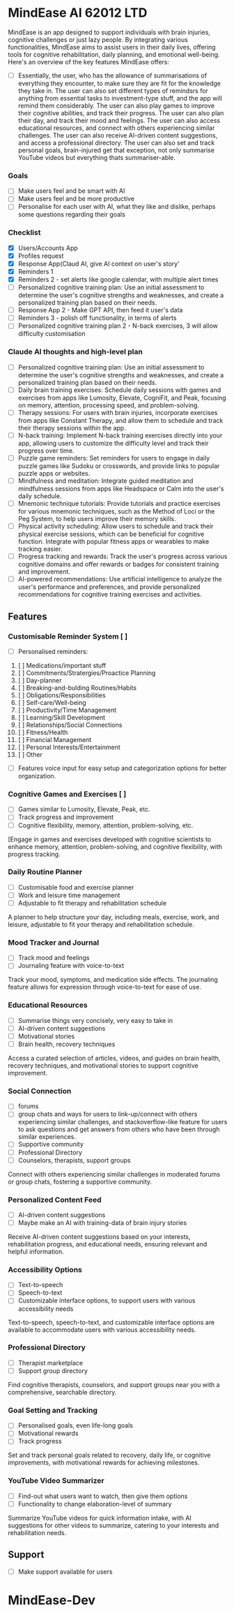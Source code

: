 # MindEase AI 62012 LTD

MindEase is an app designed to support individuals with brain injuries, cognitive challenges or just lazy people. By integrating various functionalities, MindEase aims to assist users in their daily lives, offering tools for cognitive rehabilitation, daily planning, and emotional well-being. Here's an overview of the key features MindEase offers:

- [ ] Essentially, the user, who has the allowance of summarisations of everything they encounter, to make sure they are fit for the knowledge they take in. The user can also set different types of remindsrs for anything from essential tasks to investment-type stuff, and the app will remind them considerably. The user can also play games to improve their cognitive abilities, and track their progress. The user can also plan their day, and track their mood and feelings. The user can also access educational resources, and connect with others experiencing similar challenges. The user can also receive AI-driven content suggestions, and access a professional directory. The user can also set and track personal goals, brain-injured get that exception, not only  summarise YouTube videos but everything thats summariser-able.

### Goals

- [ ] Make users feel and be smart with AI
- [ ] Make users feel and be more productive
- [ ] Personalise for each user with AI, what they like and dislike, perhaps some questions regarding their goals

### Checklist

- [X] Users/Accounts App
- [X] Profiles request
- [X] Response App(Claud AI, give AI context on user's story'
- [X] Reminders 1
- [X] Reminders 2 - set alerts like google calendar, with multiple alert times
- [ ] Personalized cognitive training plan: Use an initial assessment to determine the user's cognitive strengths and weaknesses, and create a personalized training plan based on their needs.
- [ ] Response App 2 - Make GPT API, then feed it user's data
- [ ] Reminders 3 - polish off functionality, in terms of alerts
- [ ] Personalized cognitive training plan 2 - N-back exercises, 3 will allow difficulty customisation

### Claude AI thoughts and high-level plan

- [ ] Personalized cognitive training plan: Use an initial assessment to determine the user's cognitive strengths and weaknesses, and create a personalized training plan based on their needs.
- [ ] Daily brain training exercises: Schedule daily sessions with games and exercises from apps like Lumosity, Elevate, CogniFit, and Peak, focusing on memory, attention, processing speed, and problem-solving.
- [ ] Therapy sessions: For users with brain injuries, incorporate exercises from apps like Constant Therapy, and allow them to schedule and track their therapy sessions within the app.
- [ ] N-back training: Implement N-back training exercises directly into your app, allowing users to customize the difficulty level and track their progress over time.
- [ ] Puzzle game reminders: Set reminders for users to engage in daily puzzle games like Sudoku or crosswords, and provide links to popular puzzle apps or websites.
- [ ] Mindfulness and meditation: Integrate guided meditation and mindfulness sessions from apps like Headspace or Calm into the user's daily schedule.
- [ ] Mnemonic technique tutorials: Provide tutorials and practice exercises for various mnemonic techniques, such as the Method of Loci or the Peg System, to help users improve their memory skills.
- [ ] Physical activity scheduling: Allow users to schedule and track their physical exercise sessions, which can be beneficial for cognitive function. Integrate with popular fitness apps or wearables to make tracking easier.
- [ ] Progress tracking and rewards: Track the user's progress across various cognitive domains and offer rewards or badges for consistent training and improvement.
- [ ] AI-powered recommendations: Use artificial intelligence to analyze the user's performance and preferences, and provide personalized recommendations for cognitive training exercises and activities.

## Features

### Customisable Reminder System [ ]

- [ ] Personalised reminders:

1. [ ] Medications/important stuff
2. [ ] Commitments/Stratergies/Proactice Planning
3. [ ] Day-planner
4. [ ] Breaking-and-bulding Routines/Habits
5. [ ] Obligations/Responsibilities
6. [ ] Self-care/Well-being
7. [ ] Productivity/Time Management
8. [ ] Learning/Skill Development
9. [ ] Relationships/Social Connections
1. [ ] Fitness/Health
1. [ ] Financial Management
1. [ ] Personal Interests/Entertainment
1. [ ] Other

- [ ] Features voice input for easy setup and categorization options for better organization.

### Cognitive Games and Exercises [ ]

- [ ] Games similar to Lumosity, Elevate, Peak, etc.
- [ ] Track progress and improvement
- [ ] Cognitive flexibility, memory, attention, problem-solving, etc.

 [Engage in games and exercises developed with cognitive scientists to enhance memory, attention, problem-solving, and cognitive flexibility, with progress tracking.

### Daily Routine Planner

- [ ] Customisable food and exercise planner
- [ ] Work and leisure time management
- [ ] Adjustable to fit therapy and rehabilitation schedule

A planner to help structure your day, including meals, exercise, work, and leisure, adjustable to fit your therapy and rehabilitation schedule.

### Mood Tracker and Journal

- [ ] Track mood and feelings
- [ ] Journaling feature with voice-to-text

Track your mood, symptoms, and medication side effects. The journaling feature allows for expression through voice-to-text for ease of use.

### Educational Resources

- [ ] Summarise things very concisely, very easy to take in
- [ ] AI-driven content suggestions
- [ ] Motivational stories
- [ ] Brain health, recovery techniques

Access a curated selection of articles, videos, and guides on brain health, recovery techniques, and motivational stories to support cognitive improvement.

### Social Connection

- [ ] forums
- [ ] group chats and ways for users to link-up/connect with others experiencing similar challenges, and stackoverflow-like feature for users to ask questions and get answers from others who have been through similar experiences.
- [ ] Supportive community
- [ ] Professional Directory
- [ ] Counselors, therapists, support groups

Connect with others experiencing similar challenges in moderated forums or group chats, fostering a supportive community.

### Personalized Content Feed

- [ ] AI-driven content suggestions
- [ ] Maybe make an AI with training-data of brain injury stories

Receive AI-driven content suggestions based on your interests, rehabilitation progress, and educational needs, ensuring relevant and helpful information.

### Accessibility Options

- [ ] Text-to-speech
- [ ] Speech-to-text
- [ ] Customizable interface options, to support users with various accessibility needs

Text-to-speech, speech-to-text, and customizable interface options are available to accommodate users with various accessibility needs.

### Professional Directory

- [ ] Therapist marketplace
- [ ] Support group directory

Find cognitive therapists, counselors, and support groups near you with a comprehensive, searchable directory.

### Goal Setting and Tracking

- [ ] Personalised goals, even life-long goals
- [ ] Motivational rewards
- [ ] Track progress

Set and track personal goals related to recovery, daily life, or cognitive improvements, with motivational rewards for achieving milestones.

### YouTube Video Summarizer

- [ ] Find-out what users want to watch, then give them options
- [ ] Functionality to change elaboration-level of summary

Summarize YouTube videos for quick information intake, with AI suggestions for other videos to summarize, catering to your interests and rehabilitation needs.

## Support

- [ ] Make support available for users

# MindEase-Dev
